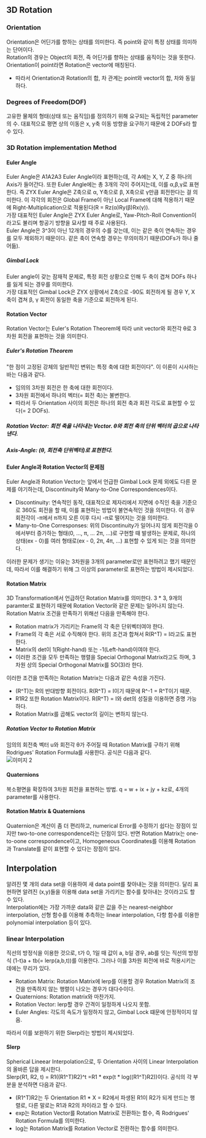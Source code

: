 ## 3D Rotation

### Orientation
Orientation은 어딘가를 향하는 상태를 의미한다. 즉 point와 같이 특정 상태를 의미하는 단어이다.<br>
Rotation의 경우는 Object의 회전, 즉 어딘가를 향하는 상태를 움직이는 것을 뜻한다. Orientation이 point라면 Rotation은 vector에 매칭된다.<br>
*  따라서 Orientation과 Rotation의 합, 차 관계는 point와 vector의 합, 차와 동일하다.

### Degrees of Freedom(DOF)
고유한 물체의 형태(상태 또는 움직임)를 정의하기 위해 요구되는 독립적인 parameter의 수. 대표적으로 평면 상의 이동은 x, y축 이동 방향을 요구하기 때문에 2 DOFs라 할 수 있다. 

### 3D Rotation implementation Method

#### Euler Angle
Euler Angle은 A1A2A3 Euler Angle이라 표현하는데, 각 A에는 X, Y, Z 중 하나의 Axis가 들어간다.  또한 Euler Angle에는 총 3개의 각이 주어지는데, 이를 α,β,γ로 표현한다. 즉 ZYX Euler Angle은 Z축으로 α, Y축으로 β, X축으로 γ만큼 회전한다는 걸 의미한다. 이 각각의 회전은 Global Frame이 아닌 Local Frame에 대해 적용하기 때문에 Right-Multiplication으로 적용된다(R = Rz(α)Ry(β)Rx(γ)). <br>
가장 대표적인 Euler Angle은 ZYX Euler Angle로, Yaw-Pitch-Roll Convention이라고도 불리며 항공기 방향을 묘사할 때 주로 사용된다.<br>
Euler Angle은 3^3이 아닌 12개의 경우의 수를 갖는데, 이는 같은 축이 연속하는 경우를 모두 제외하기 때문이다. 같은 축이 연속할 경우는 무의미하기 때문(DOFs가 하나 줄어듦). 
##### Gimbal Lock
Euler angle이 갖는 잠재적 문제로, 특정 회전 상황으로 인해 두 축이 겹쳐 DOFs 하나를 잃게 되는 경우를 의미한다. <br>
가장 대표적인 Gimbal Lock은 ZYX 상황에서 Z축으로 -90도 회전하게 될 경우 Y, X축이 겹쳐 β, γ 회전이 동일한 축을 기준으로 회전하게 된다. 

#### Rotation Vector
Rotation Vector는 Euler's Rotation Theorem에 따라 unit vector와 회전각 θ로 3차원 회전을 표현하는 것을 의미한다. <br> 
#####  Euler's Rotation Theorem
"한 점이 고정된 강체의 일반적인 변위는 특정 축에 대한 회전이다". 이 이론이 시사하는 바는 다음과 같다.
*  임의의 3차원 회전은 한 축에 대한 회전이다.
*  3차원 회전에서 하나의 벡터(= 회전 축)는 불변한다.
*  따라서 두 Orientation 사이의 회전은 하나의 회전 축과 회전 각도로 표현할 수 있다(= 2 DOFs). 
##### Rotation Vector: 회전 축을 나타내는 Vector. θ와 회전 축의 단위 벡터의 곱으로 나타낸다.
##### Axis-Angle: (θ, 회전축 단위벡터)로 표현한다. 

#### Euler Angle과 Rotation Vector의 문제점
Euler Angle과 Rotation Vector는 앞에서 언급한 Gimbal Lock 문제 외에도 다른 문제를 야기하는데, Discontinuity와 Many-to-One Correspondences이다.
*  Discontinuity: 연속적인 동작, 대표적으로 제자리에서 지면에 수직인 축을 기준으로 360도 회전을 할 때, 이를 표현하는 방법이 불연속적인 것을 의미한다. 이 경우 회전각이 -π에서 π까지 오른 이후 다시 -π로 떨어지는 것을 의미한다.
*  Many-to-One Corresponses: 위의 Discontinuity가 일어나지 않게 회전각을 0에서부터 증가하는 형태(0, ..., π, ... 2π, ...)로 구현할 때 발생하는 문제로, 하나의 상태(ex - 0)를 여러 형태로(ex - 0, 2π, 4π, ...) 표현할 수 있게 되는 것을 의미한다. 

이러한 문제가 생기는 이유는 3차원을 3개의 parameter로만 표현하려고 했기 때문인데, 따라서 이를 해결하기 위해 그 이상의 parameter로 표현하는 방법이 제시되었다.

#### Rotation Matrix
3D Transformation에서 언급하던 Rotation Matrix를 의미한다. 3 * 3, 9개의 paramter로 표현하기 때문에 Rotation Vector와 같은 문제는 일어나지 않는다. Rotation Matrix 조건을 만족하기 위해선 다음을 만족해야 한다.
*  Rotation matrix가 가리키는 Frame의 각 축은 단위벡터여야 한다.
*  Frame의 각 축은 서로 수직해야 한다. 위의 조건과 합쳐서 R(R^T) = I라고도 표현한다. 
*  Matrix의 det이 1(Right-hand) 또는 -1(Left-hand)이여야 한다.
*  이러한 조건을 모두 만족하는  행렬을 Special Orthogonal Matrix라고도 하며, 3차원 상의 Special Orthogonal Matrix를 SO(3)라 한다. 

이러한 조건을 만족하는 Rotation Matrix는 다음과 같은 속성을 가진다.
*  (R^T)는 R의 반대방향 회전이다. R(R^T) = I이기 때문에 R^-1 = R^T이기 때문.
*  R1R2 또한 Rotation Matrix이다. R(R^T) = I와 det의 성질을 이용하면 증명 가능하다.
*  Rotation Matrix를 곱해도 vector의  길이는 변하지 않는다. 

##### Rotation Vector to Rotation Matrix
임의의 회전축 벡터 u와 회전각 θ가 주어질 때 Rotation Matrix를 구하기 위해 Rodrigues' Rotation Formula를 사용한다. 공식은 다음과 같다.<br>
![이미지 2](https://user-images.githubusercontent.com/86412960/147822862-92cd0af1-682f-44f7-8c72-d7810617da3e.png)<br>

#### Quaternions
복소평면을 확장하여 3차원 회전을 표현하는 방법. q = w + ix + jy + kz로, 4개의 parameter를 사용한다. 

#### Rotation Matrix & Quaternions
Quaternion은 계산이 좀 더 편리하고, numerical Error를 수정하기 쉽다는 장점이 있지만 two-to-one correspondence라는 단점이 있다. 반면 Rotation Matrix는 one-to-oone correspondence이고, Homogeneous Coordinates를 이용해 Rotation과 Translate를 같이 표현할 수 있다는 장점이 있다.

## Interpolation
알려진 몇 개의 data set을 이용하여 새 data point를 찾아내는 것을 의미한다. 달리 표현하면 알려진 (x,y)들을 이용해 data set을 가리키는 함수를 찾아내는 것이라고도 할 수 있다. <br>
Interpolation에는 가장 가까운 data와 같은 값을 주는 nearest-neighbor interpolation, 선형 함수를 이용해 추측하는 linear interpolation, 다항 함수를 이용한 polynomial interpolation 등이 있다. 
### linear Interpolation
직선의 방정식을 이용한 것으로, t가 0, 1일 때 값이 a, b일 경우, ab를 잇는 직선의 방정식 (1-t)a + tb(= lerp(a,b,t))를 이용한다. 그러나 이를 3차원 회전에 바로 적용시키는 데에는 무리가 있다. 
*  Rotation Matrix: Rotation Matrix에 lerp를 이용할 경우 Rotation Matrix의 조건을 만족하지 않는 행렬이 나오는 경우가 대다수이다. 
*  Quaternions: Rotation matrix와 마찬가지. 
*  Rotation Vector: lerp할 경우 간격이 일정하게 나오지 못함.
*  Euler Angles: 각도의 속도가 일정하지 않고, Gimbal Lock 떄문에 안정적이지 않음.

따라서 이를 보완하기 위한 Slerp라는 방법이 제시되었다.
#### Slerp
Spherical Lineear Interpolation으로, 두 Orientation 사이의 Linear Interpolation의 올바른 답을 제시한다.<br>
Slerp(R1, R2, t) = R1((R1^T)R2)^t  =R1 * exp(t * log((R1^T)R2))이다. 공식의 각 부분을 분석하면 다음과 같다.
*  (R1^T)R2는 두 Orientation R1 * X = R2에서 파생된 R1이 R2가 되게 만드는 행렬로, 다른 말로는 R1과 R2의 차이라고 할 수 있다.
*  exp는 Rotation Vector를 Rotation Matrix로 전환하는 함수, 즉 Rodrigues' Rotation Formula를 의미한다.
*  log는 Rotation Matrix를 Rotation Vector로 전환하는 함수를 의미한다.
